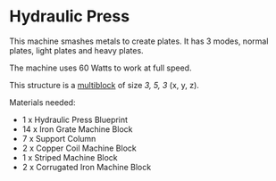 # Hydraulic Press

This machine smashes metals to create plates. 
It has 3 modes, normal plates, light plates and heavy plates.

The machine uses 60 Watts to work at full speed.

This structure is a [multiblock](../../6-multiblocks.md) of size *3, 5, 3* (x, y, z).

Materials needed:
- 1 x Hydraulic Press Blueprint
- 14 x Iron Grate Machine Block
- 7 x Support Column 
- 2 x Copper Coil Machine Block
- 1 x Striped Machine Block
- 2 x Corrugated Iron Machine Block
